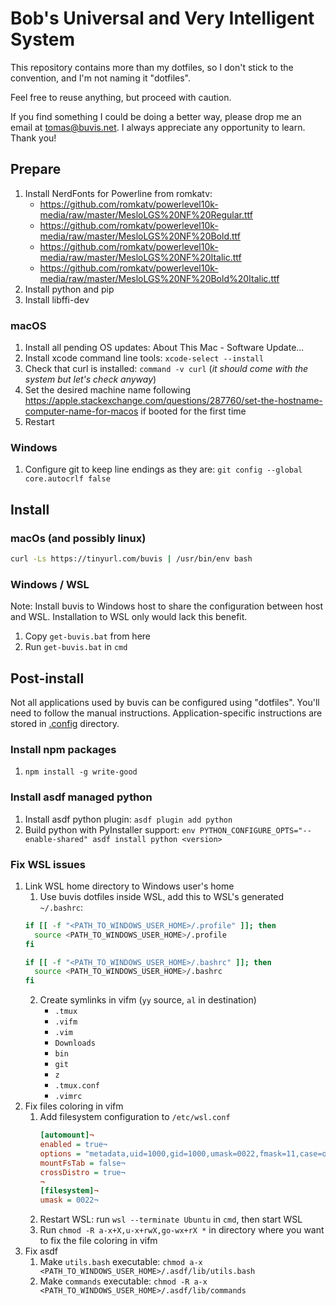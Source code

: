 # Bob's Universal and Very Intelligent System

This repository contains more than my dotfiles, so I don't stick to the convention, and I'm not naming it "dotfiles".

Feel free to reuse anything, but proceed with caution.

If you find something I could be doing a better way, please drop me an email at tomas@buvis.net.
I always appreciate any opportunity to learn. Thank you!

## Prepare

1. Install NerdFonts for Powerline from romkatv:
   - https://github.com/romkatv/powerlevel10k-media/raw/master/MesloLGS%20NF%20Regular.ttf
   - https://github.com/romkatv/powerlevel10k-media/raw/master/MesloLGS%20NF%20Bold.ttf
   - https://github.com/romkatv/powerlevel10k-media/raw/master/MesloLGS%20NF%20Italic.ttf
   - https://github.com/romkatv/powerlevel10k-media/raw/master/MesloLGS%20NF%20Bold%20Italic.ttf
2. Install python and pip
3. Install libffi-dev

### macOS

1. Install all pending OS updates: About This Mac - Software Update...
2. Install xcode command line tools: `xcode-select --install`
3. Check that curl is installed: `command -v curl` (*it should come with the system but let's check anyway*)
4. Set the desired machine name following https://apple.stackexchange.com/questions/287760/set-the-hostname-computer-name-for-macos if booted for the first time
5. Restart

### Windows

1. Configure git to keep line endings as they are: `git config --global core.autocrlf false`

## Install

### macOs (and possibly linux)
``` bash
curl -Ls https://tinyurl.com/buvis | /usr/bin/env bash
```

### Windows / WSL

Note: Install buvis to Windows host to share the configuration between host and WSL. Installation to WSL only would lack this benefit.

1. Copy `get-buvis.bat` from here
2. Run `get-buvis.bat` in `cmd`

## Post-install

Not all applications used by buvis can be configured using "dotfiles". You'll need to follow the manual instructions. Application-specific instructions are stored in [.config](./.config) directory.

### Install npm packages

1. `npm install -g write-good`

### Install asdf managed python

1. Install asdf python plugin: `asdf plugin add python`
2. Build python with PyInstaller support: `env PYTHON_CONFIGURE_OPTS="--enable-shared" asdf install python <version>`

### Fix WSL issues
 
1. Link WSL home directory to Windows user's home
   1. Use buvis dotfiles inside WSL, add this to WSL's generated `~/.bashrc`:
   ```bash
   if [[ -f "<PATH_TO_WINDOWS_USER_HOME>/.profile" ]]; then
     source <PATH_TO_WINDOWS_USER_HOME>/.profile
   fi

   if [[ -f "<PATH_TO_WINDOWS_USER_HOME>/.bashrc" ]]; then
     source <PATH_TO_WINDOWS_USER_HOME>/.bashrc
   fi
   ```
   2. Create symlinks in vifm (`yy` source, `al` in destination)
      - `.tmux`
      - `.vifm`
      - `.vim`
      - `Downloads`
      - `bin`
      - `git`
      - `z`
      - `.tmux.conf`
      - `.vimrc`
2. Fix files coloring in vifm
   1. Add filesystem configuration to `/etc/wsl.conf`
      ``` ini
      [automount]¬
      enabled = true¬
      options = "metadata,uid=1000,gid=1000,umask=0022,fmask=11,case=off"¬
      mountFsTab = false¬
      crossDistro = true¬
      ¬
      [filesystem]¬
      umask = 0022¬
      ```
   2. Restart WSL: run `wsl --terminate Ubuntu` in `cmd`, then start WSL
   3. Run `chmod -R a-x+X,u-x+rwX,go-wx+rX *` in directory where you want to fix the file coloring in vifm
3. Fix asdf
   1. Make `utils.bash` executable: `chmod a-x <PATH_TO_WINDOWS_USER_HOME>/.asdf/lib/utils.bash`
   2. Make `commands` executable: `chmod -R a-x <PATH_TO_WINDOWS_USER_HOME>/.asdf/lib/commands`
